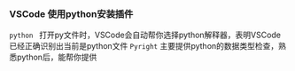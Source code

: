 ### VSCode 使用python安装插件
`python ` 打开py文件时，VSCode会自动帮你选择python解释器，表明VSCode已经正确识别出当前是python文件
`Pyright` 主要提供python的数据类型检查，熟悉python后，能帮你提供